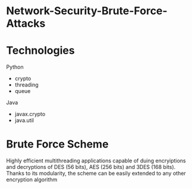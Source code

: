 # Network-Security-Brute-Force-Attacks

# Technologies
Python
* crypto
* threading
* queue

Java
* javax.crypto
* java.util

# Brute Force Scheme
Highly efficient multithreading applications capable of duing encryiptions and decryptions of DES (56 bits), AES (256 bits) and 3DES (168 bits).
Thanks to its modularity, the scheme can be easily extended to any other encryption algorithm
